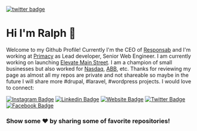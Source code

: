 [![twitter badge](https://img.shields.io/badge/twitter-@studgate-orange?style=for-the-badge&logo=twitter)](https://twitter.com/studgate)

# Hi I'm Ralph 👋
Welcome to my Github Profile! Currently I'm the CEO of [Responsab](https://responsab.com) and I'm working at [Primacy](https://theprimacy.com) as Lead developer, Senior Web Engineer. I am currently working on launching [Elevate Main Street](https://www.elevate-mainstreet.com). I am a champion of small businesses but also worked for [Nasdaq](http://nasdaq.com), [ABB](https://abb.com), etc. Thanks for reviewing my page as almost all my repos are private and not shareable so maybe in the future I will share more #drupal, #laravel, #wordpress projects. 
I would love to connect:
<!--Website & social pages -->
[![Instagram Badge](https://img.shields.io/badge/-Instagram-e4405f?style=flat-square&logo=Instagram&logoColor=white)](https://instagram.com/studgate)
[![Linkedin Badge](https://img.shields.io/badge/-LinkedIn-0e76a8?style=flat-square&logo=Linkedin&logoColor=white)](https://www.linkedin.com/in/francoisralph/)
[![Website Badge](https://img.shields.io/badge/Website-3b5998?style=flat-square&logo=google-chrome&logoColor=white)](https://responsab.com)
[![Twitter Badge](https://img.shields.io/badge/-Twitter-00acee?style=flat-square&logo=Twitter&logoColor=white)](https://twitter.com/studgate)
[![Facebook Badge](https://img.shields.io/badge/-Facebook-0088cc?style=flat-square&logo=Facebook&logoColor=white)](https://www.facebook.com/ralph.francois/)


### Show some ❤️ by sharing some of favorite repositories!
